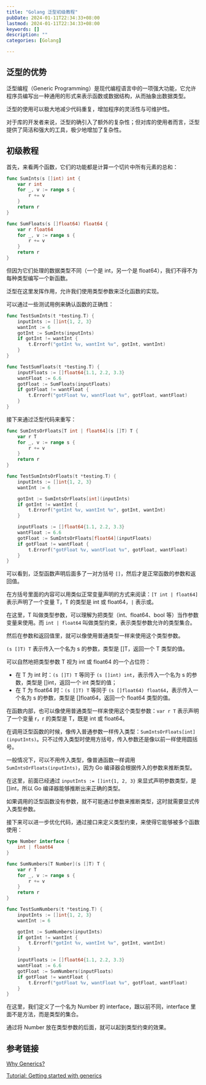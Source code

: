 ```yaml
---
title: "Golang 泛型初级教程"
pubDate: 2024-01-11T22:34:33+08:00
lastmod: 2024-01-11T22:34:33+08:00
keywords: []
description: ""
categories: [Golang]

---
```


## 泛型的优势

泛型编程（Generic Programming）是现代编程语言中的一项强大功能，它允许程序员编写出一种通用的形式来表示函数或数据结构，从而抽象出数据类型。

泛型的使用可以极大地减少代码重复，增加程序的灵活性与可维护性。

对于库的开发者来说，泛型的确引入了额外的复杂性；但对库的使用者而言，泛型提供了简洁和强大的工具，极少地增加了复杂性。

## 初级教程

首先，来看两个函数，它们的功能都是计算一个切片中所有元素的总和：

```go
func SumInts(s []int) int {
	var r int
	for _, v := range s {
		r += v
	}
	return r
}

func SumFloats(s []float64) float64 {
	var r float64
	for _, v := range s {
		r += v
	}
	return r
}
```

但因为它们处理的数据类型不同（一个是 int，另一个是 float64），我们不得不为每种类型编写一个新函数。

泛型在这里发挥作用，允许我们使用类型参数来泛化函数的实现。

可以通过一些测试用例来确认函数的正确性：

```go
func TestSumInts(t *testing.T) {
	inputInts := []int{1, 2, 3}
	wantInt := 6
	gotInt := SumInts(inputInts)
	if gotInt != wantInt {
		t.Errorf("gotInt %v, wantInt %v", gotInt, wantInt)
	}
}

func TestSumFloats(t *testing.T) {
	inputFloats := []float64{1.1, 2.2, 3.3}
	wantFloat := 6.6
	gotFloat := SumFloats(inputFloats)
	if gotFloat != wantFloat {
		t.Errorf("gotFloat %v, wantFloat %v", gotFloat, wantFloat)
	}
}
```

接下来通过泛型代码来重写：

```go
func SumIntsOrFloats[T int | float64](s []T) T {
	var r T
	for _, v := range s {
		r += v
	}
	return r
}

func TestSumIntsOrFloats(t *testing.T) {
	inputInts := []int{1, 2, 3}
	wantInt := 6

	gotInt := SumIntsOrFloats[int](inputInts)
	if gotInt != wantInt {
		t.Errorf("gotInt %v, wantInt %v", gotInt, wantInt)
	}

	inputFloats := []float64{1.1, 2.2, 3.3}
	wantFloat := 6.6
	gotFloat := SumIntsOrFloats[float64](inputFloats)
	if gotFloat != wantFloat {
		t.Errorf("gotFloat %v, wantFloat %v", gotFloat, wantFloat)
	}
}
```

可以看到，泛型函数声明后面多了一对方括号 `[]`，然后才是正常函数的参数和返回值。

在方括号里面的内容可以用类似正常变量声明的方式来阅读：`[T int | float64]` 表示声明了一个变量 T，T 的类型是 int 或 float64，`|` 表示或。

在这里，T 叫做类型参数，可以理解为把类型（int、float64、bool 等）当作参数变量来使用。而 `int | float64` 叫做类型约束，表示类型参数允许的类型集合。

然后在参数和返回值里，就可以像使用普通类型一样来使用这个类型参数。

`(s []T) T` 表示传入一个名为 s 的参数，类型是 []T，返回一个 T 类型的值。

可以自然地把类型参数 T 视为 int 或 float64 的一个占位符：

* 在 T 为 int 时：`(s []T) T` 等同于 `(s []int) int`，表示传入一个名为 s 的参数，类型是 []int，返回一个 int 类型的值；
* 在 T 为 float64 时：`(s []T) T` 等同于 `(s []float64) float64`，表示传入一个名为 s 的参数，类型是 []float64，返回一个 float64 类型的值。

在函数内部，也可以像使用普通类型一样来使用这个类型参数：`var r T` 表示声明了一个变量 r，r 的类型是 T，既是 int 或 float64。

在调用泛型函数的时候，像传入普通参数一样传入类型：`SumIntsOrFloats[int](inputInts)`。只不过传入类型时使用方括号，传入参数还是像以前一样使用圆括号。

一般情况下，可以不用传入类型，像普通函数一样调用 `SumIntsOrFloats(inputInts)`，因为 Go 编译器会根据传入的参数来推断类型。

在这里，前面已经通过 `inputInts := []int{1, 2, 3}` 来显式声明参数类型，是 []int，所以 Go 编译器能够推断出来正确的类型。

如果调用的泛型函数没有参数，就不可能通过参数来推断类型，这时就需要显式传入类型参数。

接下来可以进一步优化代码，通过接口来定义类型约束，来使得它能够被多个函数使用：

```go
type Number interface {
	int | float64
}

func SumNumbers[T Number](s []T) T {
	var r T
	for _, v := range s {
		r += v
	}
	return r
}

func TestSumNumbers(t *testing.T) {
	inputInts := []int{1, 2, 3}
	wantInt := 6

	gotInt := SumNumbers(inputInts)
	if gotInt != wantInt {
		t.Errorf("gotInt %v, wantInt %v", gotInt, wantInt)
	}

	inputFloats := []float64{1.1, 2.2, 3.3}
	wantFloat := 6.6
	gotFloat := SumNumbers(inputFloats)
	if gotFloat != wantFloat {
		t.Errorf("gotFloat %v, wantFloat %v", gotFloat, wantFloat)
	}
}
```

在这里，我们定义了一个名为 Number 的 interface，跟以前不同，interface 里面不是方法，而是类型的集合。

通过将 Number 放在类型参数的后面，就可以起到类型约束的效果。

## 参考链接

[Why Generics?](https://go.dev/blog/why-generics "Why Generics?")

[Tutorial: Getting started with generics](https://go.dev/doc/tutorial/generics "Tutorial: Getting started with generics")